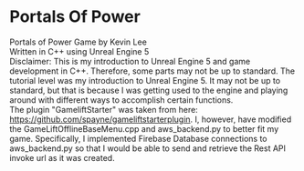 # Portals Of Power

Portals of Power Game by Kevin Lee
<br>
Written in C++ using Unreal Engine 5
<br>
Disclaimer: This is my introduction to Unreal Engine 5 and game development in C++. Therefore, some parts may not be up to standard.
The tutorial level was my introduction to Unreal Engine 5. It may not be up to standard, but that is because I was getting used to the engine and playing around with different ways to accomplish certain functions.
<br>
The plugin "GameliftStarter" was taken from here: https://github.com/spayne/gameliftstarterplugin. I, however, have modified the GameLiftOfflineBaseMenu.cpp and aws_backend.py to better fit my game. Specifically, I implemented Firebase Database connections to aws_backend.py so that I would be able to send and retrieve the Rest API invoke url as it was created.
